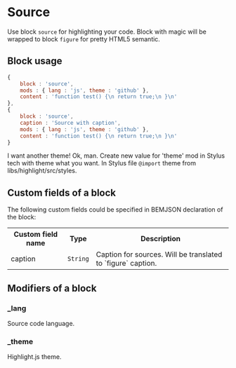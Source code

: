 # Source

Use block `source` for highlighting your code. Block with magic will be wrapped
to block `figure` for pretty HTML5 semantic.

## Block usage

``` js
{
    block : 'source',
    mods : { lang : 'js', theme : 'github' },
    content : 'function test() {\n return true;\n }\n'
},
{
    block : 'source',
    caption : 'Source with caption',
    mods : { lang : 'js', theme : 'github' },
    content : 'function test() {\n return true;\n }\n'
}
```

I want another theme! Ok, man. Create new value for 'theme' mod in Stylus tech with theme what you want.
In Stylus file `@import` theme from libs/highlight/src/styles.

## Custom fields of a block

The following custom fields could be specified in BEMJSON declaration of the block:

<table>
    <tr>
        <th>Custom field name</th>
        <th>Type</th>
        <th>Description</th>
    </tr>
    <tr>
        <td>caption</td>
        <td>
            <code>String</code>
        </td>
        <td>Caption for sources. Will be translated to `figure` caption.</td>
    </tr>
</table>

## Modifiers of a block

### _lang

Source code language.

### _theme

Highlight.js theme.
